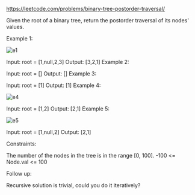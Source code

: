 https://leetcode.com/problems/binary-tree-postorder-traversal/

Given the root of a binary tree, return the postorder traversal of its nodes' values.

 

Example 1:

![e1](https://assets.leetcode.com/uploads/2020/08/28/pre1.jpg)

Input: root = [1,null,2,3]
Output: [3,2,1]
Example 2:

Input: root = []
Output: []
Example 3:

Input: root = [1]
Output: [1]
Example 4:

![e4](https://assets.leetcode.com/uploads/2020/08/28/pre3.jpg)

Input: root = [1,2]
Output: [2,1]
Example 5:

![e5](https://assets.leetcode.com/uploads/2020/08/28/pre2.jpg)

Input: root = [1,null,2]
Output: [2,1]
 

Constraints:

The number of the nodes in the tree is in the range [0, 100].
-100 <= Node.val <= 100
 

Follow up:

Recursive solution is trivial, could you do it iteratively?